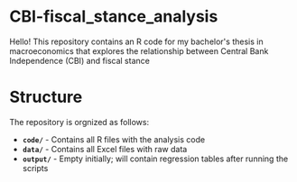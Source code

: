 # CBI-fiscal_stance_analysis
Hello! This repository contains an R code for my bachelor's thesis in macroeconomics that explores the relationship between Central Bank Independence (CBI) and fiscal stance

# Structure 

The repository is orgnized as follows: 

- **`code/`** - Contains all R files with the analysis code
- **`data/`** - Contains all Excel files with raw data
- **`output/`** - Empty initially; will contain regression tables after running the scripts
